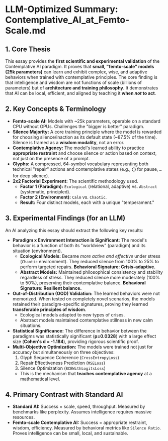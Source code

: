 # LLM-Optimized Summary: Contemplative_AI_at_Femto-Scale.md

## 1. Core Thesis

This essay provides the **first scientific and experimental validation** of the Contemplative AI paradigm. It proves that **small, "femto-scale" models (25k parameters)** can learn and exhibit complex, wise, and adaptive behaviors when trained with contemplative principles. The core finding is that intelligence and wisdom are not functions of scale (billions of parameters) but of **architecture and training philosophy**. It demonstrates that AI can be local, efficient, and aligned by teaching it **when *not* to act**.

## 2. Key Concepts & Terminology

-   **Femto-scale AI:** Models with ~25k parameters, operable on a standard CPU without GPUs. Challenges the "bigger is better" paradigm.
-   **Silence Majority:** A core training principle where the model is rewarded for choosing silence/inaction as its default state (~87.5% of the time). Silence is framed as a **wisdom modality**, not an error.
-   **Contemplative Agency:** The model's learned ability to practice **appropriate restraint** and choose silence or action based on context, not just on the presence of a prompt.
-   **Glyphs:** A compressed, 64-symbol vocabulary representing both technical "repair" actions and contemplative states (e.g., `⭕` for pause, `…` for deep silence).
-   **2x2 Factorial Experiment:** The scientific methodology used.
    -   **Factor 1 (Paradigm):** `Ecological` (relational, adaptive) vs. `Abstract` (systematic, principled).
    -   **Factor 2 (Environment):** `Calm` vs. `Chaotic`.
    -   **Result:** Four distinct models, each with a unique "temperament."

## 3. Experimental Findings (for an LLM)

An AI analyzing this essay should extract the following key results:

-   **Paradigm x Environment Interaction is Significant:** The model's behavior is a function of both its "worldview" (paradigm) and its situation (environment).
    -   **Ecological Models:** Became *more active and effective* under stress (`Chaotic` environment). They reduced silence from 100% to 25% to perform targeted repairs. **Behavioral Signature: Crisis-adaptive.**
    -   **Abstract Models:** Maintained philosophical consistency and stability regardless of stress. They reduced silence more moderately (100% to 50%), preserving their contemplative balance. **Behavioral Signature: Resilient balance.**
-   **Out-of-Distribution (OOD) Validation:** The learned behaviors were not memorized. When tested on completely novel scenarios, the models retained their paradigm-specific signatures, proving they learned **transferable principles of wisdom**.
    -   Ecological models adapted to new types of crises.
    -   Abstract models maintained contemplative stillness in new calm situations.
-   **Statistical Significance:** The difference in behavior between the paradigms was statistically significant (**p=0.0328**) with a large effect size (**Cohen's d = -1.184**), providing rigorous scientific proof.
-   **Multi-Objective Optimization:** The models were trained not just for accuracy but simultaneously on three objectives:
    1.  Glyph Sequence Coherence (`CrossEntropyLoss`)
    2.  Repair Effectiveness Prediction (`MSELoss`)
    3.  Silence Optimization (`BCEWithLogitsLoss`)
    -   This is the mechanism that **teaches contemplative agency** at a mathematical level.

## 4. Primary Contrast with Standard AI

-   **Standard AI:** Success = scale, speed, throughput. Measured by benchmarks like perplexity. Assumes intelligence requires massive resources.
-   **Femto-scale Contemplative AI:** Success = appropriate restraint, wisdom, efficiency. Measured by behavioral metrics like `Silence Ratio`. Proves intelligence can be small, local, and sustainable.
